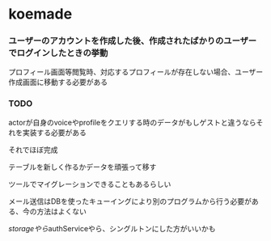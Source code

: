 # koemade

### ユーザーのアカウントを作成した後、作成されたばかりのユーザーでログインしたときの挙動
プロフィール画面等閲覧時、対応するプロフィールが存在しない場合、ユーザー作成画面に移動する必要がある

### TODO

actorが自身のvoiceやprofileをクエリする時のデータがもしゲストと違うならそれを実装する必要がある

それでほぼ完成

テーブルを新しく作るかデータを頑張って移す

ツールでマイグレーションできることもあるらしい

メール送信はDBを使ったキューイングにより別のプログラムから行う必要がある、今の方法はよくない

$storageやら$authServiceやら、シングルトンにした方がいいかも
